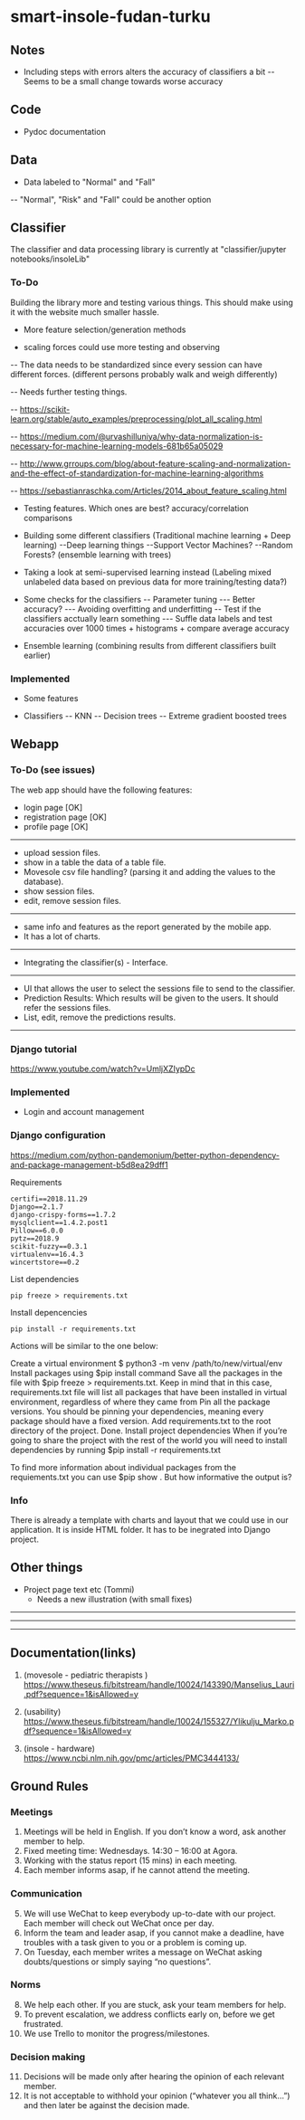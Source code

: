 # smart-insole-fudan-turku

## Notes

- Including steps with errors alters the accuracy of classifiers a bit
-- Seems to be a small change towards worse accuracy


## Code

- Pydoc documentation

## Data

- Data labeled to "Normal" and "Fall"

-- "Normal", "Risk" and "Fall" could be another option

## Classifier

The classifier and data processing library is currently at "classifier/jupyter notebooks/insoleLib"

### To-Do

Building the library more and testing various things. This should make using it with the website much smaller hassle.

- More feature selection/generation methods

- scaling forces could use more testing and observing

-- The data needs to be standardized since every session can have different forces. (different persons probably walk and weigh differently)

-- Needs further testing things.

-- https://scikit-learn.org/stable/auto_examples/preprocessing/plot_all_scaling.html

-- https://medium.com/@urvashilluniya/why-data-normalization-is-necessary-for-machine-learning-models-681b65a05029

-- http://www.grroups.com/blog/about-feature-scaling-and-normalization-and-the-effect-of-standardization-for-machine-learning-algorithms

-- https://sebastianraschka.com/Articles/2014_about_feature_scaling.html

- Testing features. Which ones are best? accuracy/correlation comparisons

- Building some different classifiers (Traditional machine learning + Deep learning)
--Deep learning things
--Support Vector Machines?
--Random Forests? (ensemble learning with trees)

- Taking a look at semi-supervised learning instead (Labeling mixed unlabeled data based on previous data for more training/testing data?)

- Some checks for the classifiers
-- Parameter tuning
--- Better accuracy?
--- Avoiding overfitting and underfitting
-- Test if the classifiers acctually learn something
--- Suffle data labels and test accuracies over 1000 times + histograms + compare average accuracy

- Ensemble learning (combining results from different classifiers built earlier)

### Implemented

- Some features

- Classifiers
-- KNN
-- Decision trees
-- Extreme gradient boosted trees


## Webapp

### To-Do (see issues)

The web app should have the following features:

- login page [OK]
- registration page [OK]
- profile page [OK]

---

- upload session files.
- show in a table the data of a table file.
- Movesole csv file handling? (parsing it and adding the values to the database).
- show session files.
- edit, remove session files.

---

- same info and features as the report generated by the mobile app.
- It has a lot of charts.

---

- Integrating the classifier(s) - Interface.

---

- UI that allows the user to select the sessions file to send to the classifier.
- Prediction Results: Which results will be given to the users. It should refer the sessions files.
- List, edit, remove the predictions results.


---


### Django tutorial

https://www.youtube.com/watch?v=UmljXZIypDc

### Implemented
- Login and account management

### Django configuration

https://medium.com/python-pandemonium/better-python-dependency-and-package-management-b5d8ea29dff1

Requirements

```
certifi==2018.11.29
Django==2.1.7
django-crispy-forms==1.7.2
mysqlclient==1.4.2.post1
Pillow==6.0.0
pytz==2018.9
scikit-fuzzy==0.3.1
virtualenv==16.4.3
wincertstore==0.2
```

List dependencies
```
pip freeze > requirements.txt
```


Install depencencies
```
pip install -r requirements.txt
```

Actions will be similar to the one below:

Create a virtual environment $ python3 -m venv /path/to/new/virtual/env
Install packages using $pip install <package> command
Save all the packages in the file with $pip freeze > requirements.txt. Keep in mind that in this case, requirements.txt file will list all packages that have been installed in virtual environment, regardless of where they came from
Pin all the package versions. You should be pinning your dependencies, meaning every package should have a fixed version.
Add requirements.txt to the root directory of the project. Done.
Install project dependencies
When if you’re going to share the project with the rest of the world you will need to install dependencies by running $pip install -r requirements.txt

To find more information about individual packages from the requiements.txt you can use $pip show <packagename>. But how informative the output is?
	

### Info

There is already a template with charts and layout that we could use in our application. It is inside HTML folder. It has to be inegrated into Django project.



## Other things

- Project page text etc (Tommi)
	- Needs a new illustration (with small fixes)

---
---
---


## Documentation(links)

1. (movesole - pediatric therapists ) https://www.theseus.fi/bitstream/handle/10024/143390/Manselius_Lauri.pdf?sequence=1&isAllowed=y

2. (usability) https://www.theseus.fi/bitstream/handle/10024/155327/Ylikulju_Marko.pdf?sequence=1&isAllowed=y

3. (insole - hardware) https://www.ncbi.nlm.nih.gov/pmc/articles/PMC3444133/


## Ground Rules

### Meetings

1.	Meetings will be held in English. If you don’t know a word, ask another member to help.
2.	Fixed meeting time:  Wednesdays. 14:30 – 16:00 at Agora.
3.	Working with the status report (15 mins) in each meeting.
4.	Each member informs asap, if he cannot attend the meeting.

### Communication

5.	We will use WeChat to keep everybody up-to-date with our project. 
	Each member will check out WeChat once per day.
6.	Inform the team and leader asap, if you cannot make a deadline, have troubles with a task given to you or a problem is coming up.
7.	On Tuesday, each member writes a message on WeChat asking doubts/questions or simply saying “no questions”.

### Norms

8.	We help each other. If you are stuck, ask your team members for help.
9.	To prevent escalation, we address conflicts early on, before we get frustrated.
10.	We use Trello to monitor the progress/milestones.

### Decision making

11.	Decisions will be made only after hearing the opinion of each relevant member.
12.	It is not acceptable to withhold your opinion (“whatever you all think…”) and then later be against the decision made.
